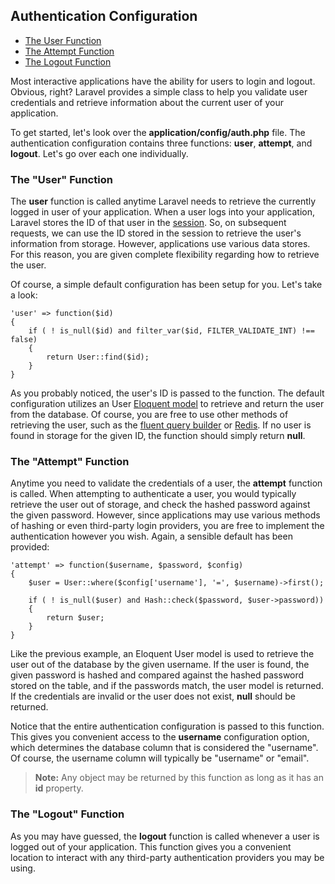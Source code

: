 ## Authentication Configuration

- [The User Function](#user)
- [The Attempt Function](#attempt)
- [The Logout Function](#logout)

Most interactive applications have the ability for users to login and logout. Obvious, right? Laravel provides a simple class to help you validate user credentials and retrieve information about the current user of your application.

To get started, let's look over the **application/config/auth.php** file. The authentication configuration contains three functions: **user**, **attempt**, and **logout**. Let's go over each one individually.

<a name="user"></a>
### The "User" Function

The **user** function is called anytime Laravel needs to retrieve the currently logged in user of your application. When a user logs into your application, Laravel stores the ID of that user in the [session](/docs/session/config). So, on subsequent requests, we can use the ID stored in the session to retrieve the user's information from storage. However, applications use various data stores. For this reason, you are given complete flexibility regarding how to retrieve the user.

Of course, a simple default configuration has been setup for you. Let's take a look:

	'user' => function($id)
	{
		if ( ! is_null($id) and filter_var($id, FILTER_VALIDATE_INT) !== false)
		{
			return User::find($id);
		}
	}

As you probably noticed, the user's ID is passed to the function. The default configuration utilizes an User [Eloquent model](/docs/database/eloquent) to retrieve and return the user from the database. Of course, you are free to use other methods of retrieving the user, such as the [fluent query builder](/docs/database/query) or [Redis](/docs/database/redis). If no user is found in storage for the given ID, the function should simply return **null**.

<a name="attempt"></a>
### The "Attempt" Function

Anytime you need to validate the credentials of a user, the **attempt** function is called. When attempting to authenticate a user, you would typically retrieve the user out of storage, and check the hashed password against the given password. However, since applications may use various methods of hashing or even third-party login providers, you are free to implement the authentication however you wish. Again, a sensible default has been provided:

	'attempt' => function($username, $password, $config)
	{
		$user = User::where($config['username'], '=', $username)->first();

		if ( ! is_null($user) and Hash::check($password, $user->password))
		{
			return $user;
		}
	}

Like the previous example, an Eloquent User model is used to retrieve the user out of the database by the given username. If the user is found, the given password is hashed and compared against the hashed password stored on the table, and if the passwords match, the user model is returned. If the credentials are invalid or the user does not exist, **null** should be returned.

Notice that the entire authentication configuration is passed to this function. This gives you convenient access to the **username** configuration option, which determines the database column that is considered the "username". Of course, the username column will typically be "username" or "email".

> **Note:** Any object may be returned by this function as long as it has an **id** property.

<a name="logout"></a>
### The "Logout" Function

As you may have guessed, the **logout** function is called whenever a user is logged out of your application. This function gives you a convenient location to interact with any third-party authentication providers you may be using.